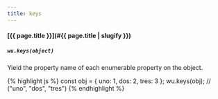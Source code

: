 ```yaml
---
title: keys
---
```

#### [{{ page.title }}](#{{ page.title | slugify }})
##### `wu.keys(object)`

Yield the property name of each enumerable property on the object.

{% highlight js %}
const obj = { uno: 1, dos: 2, tres: 3 };
wu.keys(obj);
// ("uno", "dos", "tres")
{% endhighlight %}
